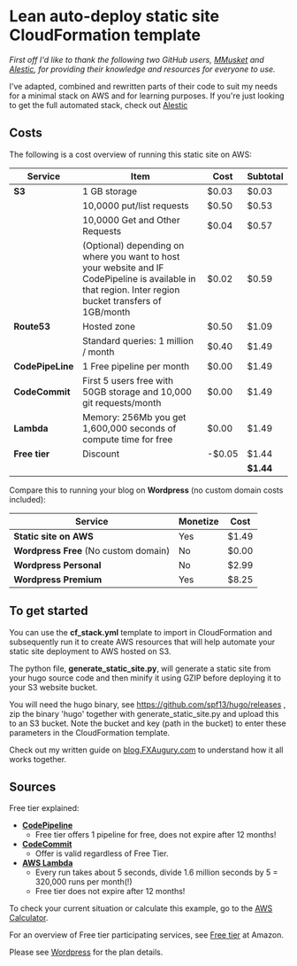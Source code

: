 # Lean auto-deploy static site CloudFormation template

_First off I'd like to thank the following two GitHub users, [MMusket](https://github.com/mmusket/) and [Alestic](https://github.com/alestic/), for providing their knowledge and resources for everyone to use._

I've adapted, combined and rewritten parts of their code to suit my needs for a minimal stack on AWS and for learning purposes. If you're just looking to get the full automated stack, check out [Alestic](https://github.com/alestic/)

## Costs

The following is a cost overview of running this static site on AWS:

|   Service|  Item|   Cost|   Subtotal|
|---|---|---|---|
|   **S3**|   1 GB storage|    $0.03|   $0.03|
|   |   10,0000 put/list requests|    $0.50|   $0.53|
|   |   10,0000 Get and Other Requests |    $0.04|   $0.57|
|   |   (Optional) depending on where you want to host your website and IF CodePipeline is available in that region. Inter region bucket transfers of 1GB/month|    $0.02|   $0.59|
|   **Route53**|  Hosted zone |   $0.50|   $1.09|
|   |  Standard queries: 1 million / month |   $0.40|   $1.49|
|   **CodePipeLine**|  1 Free pipeline per month |   $0.00|   $1.49|
|   **CodeCommit**|   First 5 users free with 50GB storage and 10,000 git requests/month|   $0.00|   $1.49|
|   **Lambda**|   Memory: 256Mb you get 1,600,000 seconds of compute time for free|  $0.00|    $1.49|
|   **Free tier**|  Discount|   -$0.05|   $1.44|
|   |   |   |   **$1.44**|

Compare this to running your blog on **Wordpress** (no custom domain costs included):

|   Service|  Monetize|   Cost|
|---|---|---|
| **Static site on AWS**| Yes| $1.49|
| **Wordpress Free** (No custom domain)| No| $0.00|
| **Wordpress Personal**| No| $2.99|
| **Wordpress Premium**| Yes| $8.25|

## To get started

You can use the **cf_stack.yml** template to import in CloudFormation and subsequently run it to create AWS resources that will help automate your static site deployment to AWS hosted on S3.

The python file, **generate_static_site.py**, will generate a static site from your hugo source code and then minify it using GZIP before deploying it to your S3 website bucket.

You will need the hugo binary, see <https://github.com/spf13/hugo/releases> , zip the binary 'hugo' together with generate_static_site.py and upload this to an S3 bucket. Note the bucket and key (path in the bucket) to enter these parameters in the CloudFormation template.

Check out my written guide on [blog.FXAugury.com](http://blog.fxaugury.com/) to understand how it all works together.

## Sources

Free tier explained:
- **[CodePipeline](https://aws.amazon.com/codepipeline/pricing/)**
    - Free tier offers 1 pipeline for free, does not expire after 12 months!
- **[CodeCommit](https://aws.amazon.com/codecommit/pricing/)**
    - Offer is valid regardless of Free Tier.
- **[AWS Lambda](https://aws.amazon.com/lambda/pricing/)**
    - Every run takes about 5 seconds, divide 1.6 million seconds by 5 = 320,000 runs per month(!)
    - Free tier does not expire after 12 months!

To check your current situation or calculate this example, go to the [AWS Calculator](https://calculator.s3.amazonaws.com/).

For an overview of Free tier participating services, see [Free tier](https://aws.amazon.com/free/) at Amazon.

Please see [Wordpress](https://wordpress.com/pricing/) for the plan details.